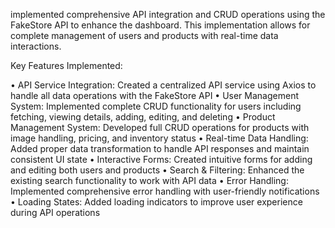  implemented comprehensive API integration and CRUD operations using the FakeStore API to enhance the dashboard.
This implementation allows for complete management of users and products with real-time data interactions.

Key Features Implemented:

•  API Service Integration: Created a centralized API service using Axios to handle all data operations with the FakeStore API
•  User Management System: Implemented complete CRUD functionality for users including fetching, viewing details, adding, editing, and deleting
•  Product Management System: Developed full CRUD operations for products with image handling, pricing, and inventory status
•  Real-time Data Handling: Added proper data transformation to handle API responses and maintain consistent UI state
•  Interactive Forms: Created intuitive forms for adding and editing both users and products
• Search & Filtering: Enhanced the existing search functionality to work with API data
• Error Handling: Implemented comprehensive error handling with user-friendly notifications
•  Loading States: Added loading indicators to improve user experience during API operations
